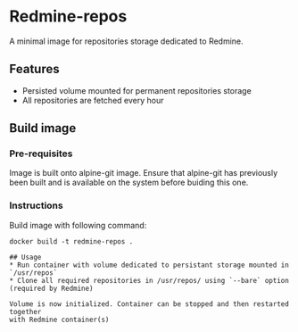 # Redmine-repos
A minimal image for repositories storage dedicated to Redmine.

## Features
* Persisted volume mounted for permanent repositories storage
* All repositories are fetched every hour


## Build image
### Pre-requisites
Image is built onto alpine-git image. Ensure that alpine-git has previously been built and is
available on the system before buiding this one.

### Instructions
Build image with following command:
```
docker build -t redmine-repos .

## Usage
* Run container with volume dedicated to persistant storage mounted in `/usr/repos`
* Clone all required repositories in /usr/repos/ using `--bare` option (required by Redmine)

Volume is now initialized. Container can be stopped and then restarted together
with Redmine container(s)
